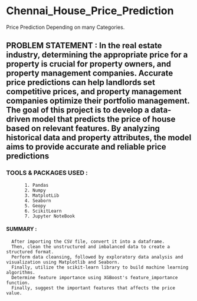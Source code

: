 # Chennai_House_Price_Prediction
Price Prediction Depending on many Categories.
## PROBLEM STATEMENT : In the real estate industry, determining the appropriate  price for a property is crucial for property owners, and property management companies. Accurate price predictions can help landlords set competitive prices, and property management companies optimize their portfolio management. The goal of this project is to develop a data-driven model that predicts the  price of house based on relevant features. By analyzing historical data and property attributes, the model aims to provide accurate and reliable price predictions

### TOOLS & PACKAGES USED :

           1. Pandas
           2. Numpy
           3. MatplotLib
           4. Seaborn
           5. Geopy
           6. ScikitLearn
           7. Jupyter NoteBook
#### SUMMARY :

      After importing the CSV file, convert it into a dataframe. 
      Then, clean the unstructured and imbalanced data to create a structured format. 
      Perform data cleansing, followed by exploratory data analysis and visualization using Matplotlib and Seaborn. 
      Finally, utilize the scikit-learn library to build machine learning algorithms. 
      Determine feature importance using XGBoost's feature_importance function.
      Finally, suggest the important features that affects the price value.
